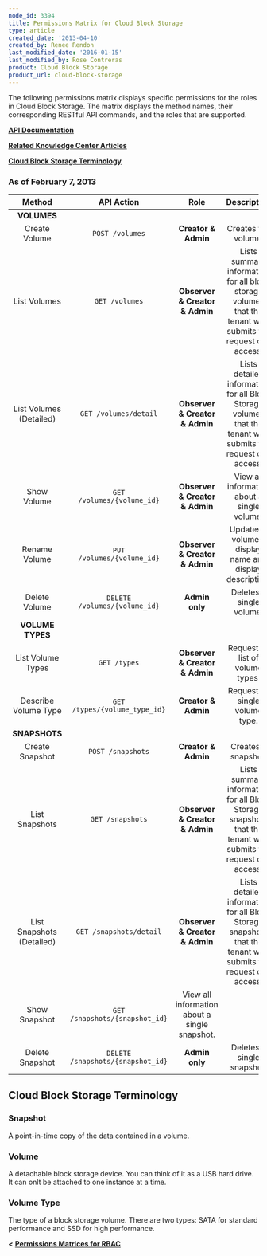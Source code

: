 ```yaml
---
node_id: 3394
title: Permissions Matrix for Cloud Block Storage
type: article
created_date: '2013-04-10'
created_by: Renee Rendon
last_modified_date: '2016-01-15'
last_modified_by: Rose Contreras
product: Cloud Block Storage
product_url: cloud-block-storage
---
```


The following permissions matrix displays specific permissions for the roles in Cloud Block Storage. The matrix displays the method names, their corresponding RESTful API commands, and the roles that are supported.

[**API Documentation**](http://docs.rackspace.com/)

[**Related Knowledge Center Articles**](/how-to/)

[**Cloud Block Storage Terminology**](#blockstorage)

### As of February 7, 2013

Method | API Action | Role | Description
:---: | :---: | :---: | :---:
**VOLUMES** |
Create Volume | <code>POST /volumes</code> | **Creator & Admin** | Creates the volume.
List Volumes | <code>GET /volumes</code> | **Observer & Creator & Admin** | Lists summary information for all block storage volumes that the tenant who submits the request can access.
List Volumes (Detailed) | <code>GET /volumes/detail</code> | **Observer & Creator & Admin** | Lists detailed information for all Block Storage volumes that the tenant who submits the request can access.
Show Volume | <code>GET /volumes/{volume_id}</code> | **Observer & Creator & Admin** | View all information about a single volume.
Rename Volume | <code>PUT /volumes/{volume_id}</code> | **Observer & Creator & Admin** | Updates a volume's display name and display description.
Delete Volume | <code>DELETE /volumes/{volume_id}</code> | **Admin only** | Deletes a single volume.
**VOLUME TYPES** |
List Volume Types | <code>GET /types</code> | **Observer & Creator & Admin** | Requests a list of volume types.
Describe Volume Type | <code>GET /types/{volume_type_id}</code> | **Creator & Admin** | Requests a single volume type.
**SNAPSHOTS** |
Create Snapshot</td> | <code>POST /snapshots</code> | **Creator & Admin** | Creates a snapshot.
List Snapshots | <code>GET /snapshots</code> | **Observer & Creator & Admin** | Lists summary information for all Block Storage snapshots that the tenant who submits the request can access.
List Snapshots (Detailed) | <code>GET /snapshots/detail</code> | **Observer & Creator & Admin** | Lists detailed information for all Block Storage snapshots that the tenant who submits the request can access.
Show Snapshot | <code>GET /snapshots/{snapshot_id}</code> | View all information about a single snapshot.
Delete Snapshot | <code>DELETE /snapshots/{snapshot_id}</code> | **Admin only** | Deletes a single snapshot.

<a id="blockstorage" name="blockstorage"></a>
## Cloud Block Storage Terminology

### Snapshot

A point-in-time copy of the data contained in a volume.

### Volume

A detachable block storage device. You can think of it as a USB hard drive. It can onlt be attached to one instance at a time.

### Volume Type

The type of a block storage volume. There are two types: SATA for standard performance and SSD for high performance.

**&lt;** [**Permissions Matrices for RBAC**](/how-to/permissions-matrix-for-role-based-access-control-rbac)
